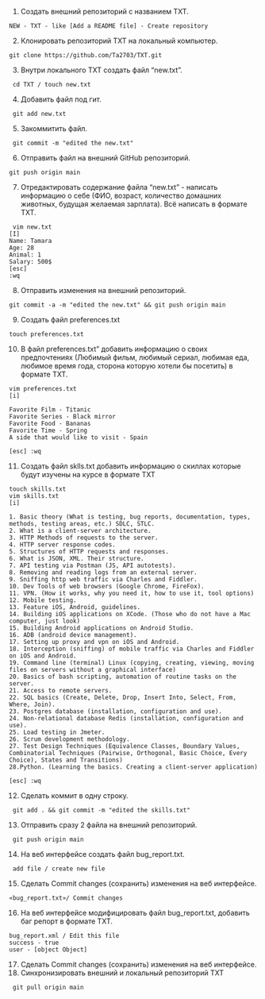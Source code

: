 1. Создать внешний репозиторий c названием TXT.
```
NEW - TXT - like [Add a README file] - Create repository
```
2. Клонировать репозиторий TXT на локальный компьютер.
```
git clone https://github.com/Ta2703/TXT.git
```
3. Внутри локального TXT создать файл “new.txt”.
```
 cd TXT / touch new.txt
```
 4. Добавить файл под гит.
```
 git add new.txt
```
 5. Закоммитить файл.
```
 git commit -m "edited the new.txt"
```
 6. Отправить файл на внешний GitHub репозиторий.
```
git push origin main
```
 7. Отредактировать содержание файла “new.txt” - написать информацию о себе (ФИО, возраст, количество домашних животных, будущая желаемая зарплата). Всё написать в формате TXT.
```
 vim new.txt 
[I]
Name: Tamara
Age: 28
Animal: 1
Salary: 500$
[esc]
:wq
```
 8. Отправить изменения на внешний репозиторий.
```
git commit -a -m "edited the new.txt" && git push origin main
```
 9. Создать файл preferences.txt
```
touch preferences.txt
```
 10. В файл preferences.txt” добавить информацию о своих предпочтениях (Любимый фильм, любимый сериал, любимая еда, любимое время года, сторона которую хотели бы посетить) в формате TXT.
```
vim preferences.txt
[i]
```
```
Favorite Film - Titanic
Favorite Series - Black mirror
Favorite Food - Bananas
Favorite Time - Spring
A side that would like to visit - Spain
```
```
[esc] :wq
```
 11. Создать файл sklls.txt добавить информацию о скиллах которые будут изучены на курсе в формате TXT
```
touch skills.txt 
vim skills.txt
[i]
```
```
1. Basic theory (What is testing, bug reports, documentation, types, methods, testing areas, etc.) SDLC, STLC.
2. What is a client-server architecture.
3. HTTP Methods of requests to the server.
4. HTTP server response codes.
5. Structures of HTTP requests and responses.
6. What is JSON, XML. Their structure.
7. API testing via Postman (JS, API autotests).
8. Removing and reading logs from an external server.
9. Sniffing http web traffic via Charles and Fiddler.
10. Dev Tools of web browsers (Google Chrome, FireFox).
11. VPN. (How it works, why you need it, how to use it, tool options)
12. Mobile testing.
13. Feature iOS, Android, guidelines.
14. Building iOS applications on XCode. (Those who do not have a Mac computer, just look)
15. Building Android applications on Android Studio.
16. ADB (android device management).
17. Setting up proxy and vpn on iOS and Android.
18. Interception (sniffing) of mobile traffic via Charles and Fiddler on iOS and Android.
19. Command line (terminal) Linux (copying, creating, viewing, moving files on servers without a graphical interface)
20. Basics of bash scripting, automation of routine tasks on the server.
21. Access to remote servers.
22. SQL basics (Create, Delete, Drop, Insert Into, Select, From, Where, Join).
23. Postgres database (installation, configuration and use).
24. Non-relational database Redis (installation, configuration and use).
25. Load testing in Jmeter.
26. Scrum development methodology.
27. Test Design Techniques (Equivalence Classes, Boundary Values, Combinatorial Techniques (Pairwise, Orthogonal, Basic Choice, Every Choice), States and Transitions)
28.Python. (Learning the basics. Creating a client-server application) 
```
```
[esc] :wq
```

 12. Сделать коммит в одну строку.
```
 git add . && git commit -m "edited the skills.txt"
```
 13. Отправить сразу 2 файла на внешний репозиторий.
```
 git push origin main
```
 14. На веб интерфейсе создать файл bug_report.txt.
```
 add file / create new file
```
 15. Сделать Commit changes (сохранить) изменения на веб интерфейсе.
```
«bug_report.txt»/ Commit changes
```
 16. На веб интерфейсе модифицировать файл bug_report.txt, добавить баг репорт в формате TXT.
```
bug_report.xml / Edit this file 
success - true
user - [object Object]
```
 17. Сделать Commit changes (сохранить) изменения на веб интерфейсе.
 18. Синхронизировать внешний и локальный репозиторий TXT
```
 git pull origin main
```
